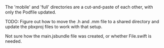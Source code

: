 The 'mobile' and 'full' directories are a cut-and-paste of each other, with only the Podfile updated.

TODO: Figure out how to move the .h and .mm file to a shared directory and update the pbxproj files to work with that setup.

Not sure how the main.jsbundle file was created, or whether File.swift is needed.
